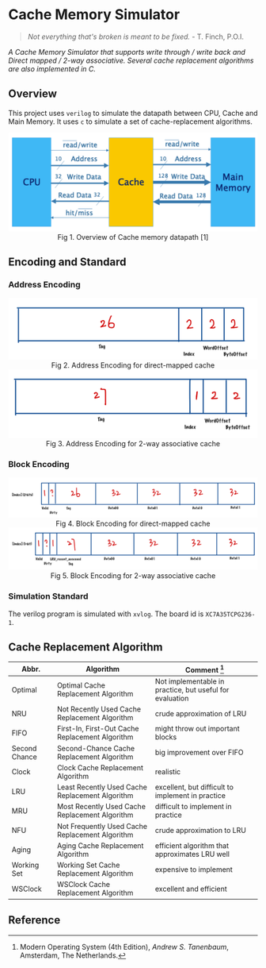 # Cache Memory Simulator
> *Not everything that's broken is meant to be fixed.* - T. Finch, P.O.I.

*A Cache Memory Simulator that supports write through / write back and Direct mapped / 2-way associative. Several cache replacement algorithms are also implemented in C.*

## Overview

This project uses `verilog` to simulate the datapath between CPU, Cache and Main Memory. It uses `c` to simulate a set of cache-replacement algorithms.

<center><img src="asset/cache_overview.png" style="zoom:80%;" /></center><center>Fig 1. Overview of Cache memory datapath [1]</center>


## Encoding and Standard

### Address Encoding

<center><img src="asset/direct_addr.png" style="zoom:80%;" /></center><center>Fig 2. Address Encoding for direct-mapped cache</center>

<center><img src="asset/2way_addr.png" style="zoom:80%;" /></center><center>Fig 3. Address Encoding for 2-way associative cache</center>

### Block Encoding

<center><img src="asset/direct_block.png" style="zoom:80%;" /></center><center>Fig 4. Block Encoding for direct-mapped cache</center>

<center><img src="asset/2way_block.png" style="zoom:80%;" /></center><center>Fig 5. Block Encoding for 2-way associative cache</center>

### Simulation Standard
The verilog program is simulated with `xvlog`. The board id is `XC7A35TCPG236-1`.

## Cache Replacement Algorithm

| Abbr.         | Algorithm                                       | Comment [^2]                                             |
| ------------- | ----------------------------------------------- | -------------------------------------------------------- |
| Optimal       | Optimal Cache Replacement Algorithm             | Not implementable in practice, but useful for evaluation |
| NRU           | Not Recently Used Cache Replacement Algorithm   | crude approximation of LRU                               |
| FIFO          | First-In, First-Out Cache Replacement Algorithm | might throw out important blocks                         |
| Second Chance | Second-Chance Cache Replacement Algorithm       | big improvement over FIFO                                |
| Clock         | Clock Cache Replacement Algorithm               | realistic                                                |
| LRU           | Least Recently Used Cache Replacement Algorithm | excellent, but difficult to implement in practice        |
| MRU           | Most Recently Used Cache Replacement Algorithm  | difficult to implement in practice                       |
| NFU           | Not Frequently Used Cache Replacement Algorithm | crude approximation to LRU                               |
| Aging         | Aging Cache Replacement Algorithm               | efficient algorithm that approximates LRU well           |
| Working Set   | Working Set Cache Replacement Algorithm         | expensive to implement                                   |
| WSClock       | WSClock Cache Replacement Algorithm             | excellent and efficient                                  |

## Reference
[^1]: VE370 Project Manual, *Professor G. Zheng*, UM-SJTU JI.

[^2]: Modern Operating System (4th Edition), *Andrew S. Tanenbaum*, Amsterdam, The Netherlands.